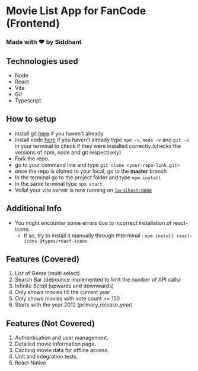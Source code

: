 # Movie List App for FanCode (Frontend)

### Made with ❤️ by Siddhant

## Technologies used

* Node
* React
* Vite
* Git
* Typescript

## How to setup

- install git [here](https://git-scm.com/downloads) if you haven't already
- install node [here](https://nodejs.org/dist/v20.10.0/node-v20.10.0.pkg) if you haven't already
  type `npm -v`, `node -v` and `git -v` in your terminal to check if they were installed correctly.(checks the versions of npm, node and git respectively)
- Fork the repo.
- go to your command line and type `git clone <your-repo-link.git> `
- once the repo is cloned to your local, go to the **master** branch
- In the terminal go to the project folder and type `npm install`
- In the same terminal type `npm start`
- Voila! your vite server is now running on [`localhost:8080`](localhost:8080)

## Additional Info

- You might encounter some errors due to incorrect installation of react-icons.
  - If so, try to install it manually through thterminal : `npm install react-icons @types/react-icons`

## Features (Covered)

1. List of Genre (multi select)
2. Search Bar (debounce implemented to limit the number of API calls)
3. Infinite Scroll (upwards and downwards)
4. Only shows movies till the current year
5. Only shows movies with vote count >= 150
6. Starts with the year 2012 (primary_release_year)


## Features (Not Covered)
1. Authentication and user management.
2. Detailed movie information page.
3. Caching movie data for offline access.
4. Unit and integration tests.
5. React Native